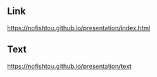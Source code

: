 ## Link
https://nofishtou.github.io/presentation/index.html

## Text
https://nofishtou.github.io/presentation/text


